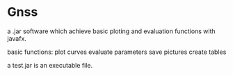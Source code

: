 # Gnss
a .jar software which achieve basic ploting and evaluation  functions with javafx.

basic functions:
  plot curves
  evaluate parameters
  save pictures
  create tables
  
 a test.jar is an executable file.
